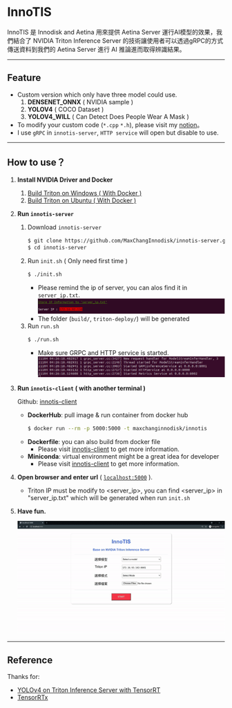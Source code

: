 # InnoTIS

InnoTIS 是 Innodisk and Aetina 用來提供 Aetina Server 運行AI模型的效果，我們結合了 NVIDIA Triton Inference Server 的技術讓使用者可以透過gRPC的方式傳送資料到我們的 Aetina Server 進行 AI 推論進而取得辨識結果。

---
## Feature

* Custom version which only have three model could use.
   1. **DENSENET_ONNX** ( NVIDIA sample )
   2. **YOLOV4** ( COCO Dataset )
   3. **YOLOV4_WILL** ( Can Detect Does People Wear A Mask )
* To modify your custom code (`*.cpp` `*.h`), please visit my [notion](https://max-c.notion.site/Custom-Model-with-YOLOv4-277f3185e53c4f25be5d46cb117cb12a)。 
* I use `gRPC` in `innotis-server`, `HTTP service` will open but disable to use.
---
## How to use？

1. **Install NVIDIA Driver and Docker**
   1. [Build Triton on Windows ( With Docker )](https://max-c.notion.site/Build-Triton-on-Windows10-With-Docker-3d14124387674bb983ac4c8bee1734e8)
   2. [Build Triton on Ubuntu ( With Docker )](https://max-c.notion.site/Build-Triton-on-Ubuntu-With-Docker-db35b8f09d2c47d5b68b0c29c11a27db)
2. **Run `innotis-server`**
   1. Download `innotis-server`
        ```bash
        $ git clone https://github.com/MaxChangInnodisk/innotis-server.git
        $ cd innotis-server
        ```
   2. Run `init.sh` ( Only need first time )
        ```bash
        $ ./init.sh
        ```
        * Please remind the ip of server, you can alos find it in `server_ip.txt`.
            ![image](figures/ip.png)
        * The folder (`build/`, `triton-deploy/`) will be generated
   3. Run `run.sh` 
        ```bash
        $ ./run.sh
        ```
        * Make sure GRPC and HTTP service is started.
            ![image](figures/service_started.png)

3. **Run `innotis-client` ( with another terminal )**

    Github: [innotis-client](https://github.com/MaxChangInnodisk/innotis-client)

    * **DockerHub**: pull image & run container from docker hub
        ```bash
        $ docker run --rm -p 5000:5000 -t maxchanginnodisk/innotis
        ```
    * **Dockerfile**: you can also build from docker file
        * Please visit [innotis-client](https://github.com/MaxChangInnodisk/innotis-client) to get more information.
    * **Miniconda**: virtual environment might be a great idea for developer
        * Please visit [innotis-client](https://github.com/MaxChangInnodisk/innotis-client) to get more information.

4. **Open browser and enter url** ( [`localhost:5000`](http://localhost:5000) ).
    * Triton IP must be modify to <server_ip>, you can find <server_ip> in "server_ip.txt" which will be generated when run `init.sh`
5. **Have fun.**

    ![demo](figures/demo.gif)

---
## Reference

Thanks for:
* [YOLOv4 on Triton Inference Server with TensorRT](https://github.com/isarsoft/yolov4-triton-tensorrt)
* [TensorRTx](https://github.com/wang-xinyu/tensorrtx)

